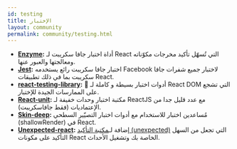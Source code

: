 ```yaml
---
id: testing
title: الإختبار
layout: community
permalink: community/testing.html
---
```


* **[Enzyme](https://github.com/airbnb/enzyme/):** أداة اختبار جافا سكريبت لـ React التي تُسهّل تأكيد مخرجات مكوّناته ومعالجتها والعبور عنها.
* **[Jest](https://facebook.github.io/jest/):** اختبار جافا سكريبت رائع يستخدمه Facebook لاختبار جميع شفرات جافا سكريبت بما في ذلك تطبيقات React.
* **[react-testing-library](https://github.com/kentcdodds/react-testing-library):** 🐐 أدوات اختبار بسيطة و كاملة لـ React DOM التي تشجع على الممارسات الجيدة للإختبار.
* **[React-unit](https://github.com/pzavolinsky/react-unit):** مكتبة اختبار وحدات خفيفة لـ ReactJS مع عدد قليل جدا من الإعتماديات (فقط جافاسكريبت).
* **[Skin-deep](https://github.com/glenjamin/skin-deep):** مُساعدين اختبار للاستخدام مع أدوات اختبار التصيّير السطحي (shallowRender) في React.
* **[Unexpected-react](https://github.com/bruderstein/unexpected-react/):** إضافة لـ[مكتبة التأكيد (unexpected)](https://unexpected.js.org/) التي تجعل من السهل التأكيد على مكونات React الخاصة بك وتشغيل الأحداث.
